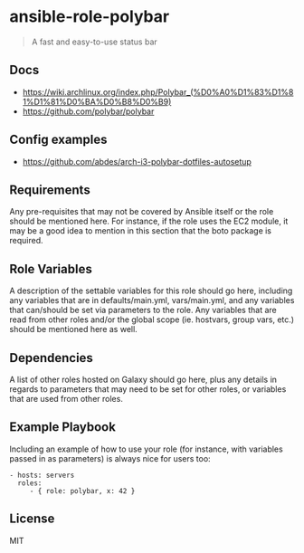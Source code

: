 # ansible-role-polybar

> A fast and easy-to-use status bar

## Docs

- https://wiki.archlinux.org/index.php/Polybar_(%D0%A0%D1%83%D1%81%D1%81%D0%BA%D0%B8%D0%B9)
- https://github.com/polybar/polybar

## Config examples

- https://github.com/abdes/arch-i3-polybar-dotfiles-autosetup

## Requirements

Any pre-requisites that may not be covered by Ansible itself or the role should be mentioned here. For instance, if the
role uses the EC2 module, it may be a good idea to mention in this section that the boto package is required.

## Role Variables

A description of the settable variables for this role should go here, including any variables that are in
defaults/main.yml, vars/main.yml, and any variables that can/should be set via parameters to the role. Any variables
that are read from other roles and/or the global scope (ie. hostvars, group vars, etc.) should be mentioned here as
well.

## Dependencies

A list of other roles hosted on Galaxy should go here, plus any details in regards to parameters that may need to be set
for other roles, or variables that are used from other roles.

## Example Playbook

Including an example of how to use your role (for instance, with variables passed in as parameters) is always nice for
users too:

    - hosts: servers
      roles:
         - { role: polybar, x: 42 }

## License

MIT
